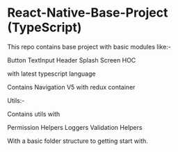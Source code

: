 # React-Native-Base-Project (TypeScript)

This repo contains base project with basic modules like:-

Button
TextInput
Header
Splash Screen
HOC

with latest typescript language

Contains Navigation V5 with redux container

Utils:-

Contains utils with 

Permission Helpers
Loggers
Validation Helpers

With a basic folder structure to getting start with.
